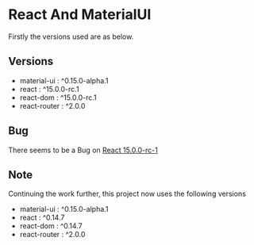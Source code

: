 React And MaterialUI
==============================

Firstly the versions used are as below.

Versions
--------------
 - material-ui  : ^0.15.0-alpha.1
 - react        : ^15.0.0-rc.1
 - react-dom    : ^15.0.0-rc.1
 - react-router : ^2.0.0

 Bug
 -------------
 There seems to be a Bug on [React 15.0.0-rc-1][react-bug-1]

Note
----------
Continuing the work further, this project now uses the following versions

- material-ui   : ^0.15.0-alpha.1
- react         : ^0.14.7
- react-dom     : ^0.14.7
- react-router  : ^2.0.0







[1]: https://github.com/saumya/ReactRouter-102
[2]: http://www.material-ui.com/
[3]: https://www.npmjs.com/package/material-ui
[4]: https://www.npmjs.com/package/react-tap-event-plugin
[react-bug-1]: https://github.com/facebook/react/issues/6221
